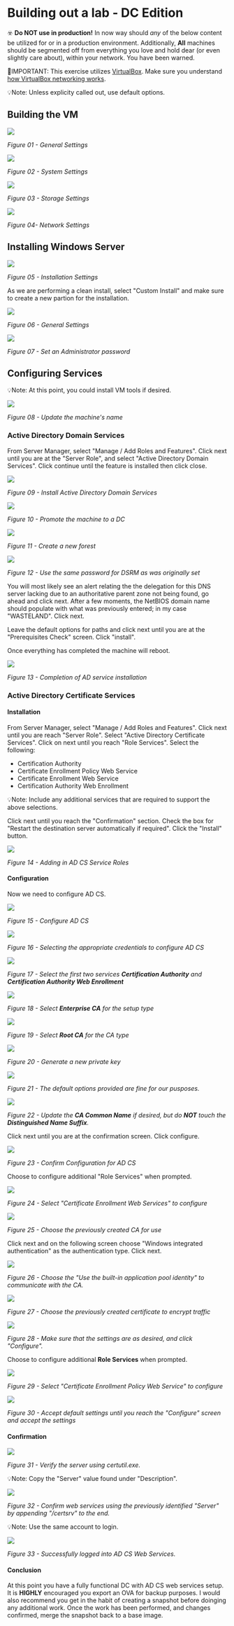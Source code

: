 # Building out a lab - DC Edition

☣️ **Do NOT use in production!** In now way should *any* of the below content be utilized for or in a production environment. Additionally, **All** machines should be segmented off from everything you love and hold dear (or even slightly care about), within your network. You have been warned.

🛑IMPORTANT: This exercise utilizes [VirtualBox](https://www.virtualbox.org/). Make sure you understand [how VirtualBox networking works](https://www.youtube.com/watch?v=qasi0j_tgsg).

💡Note: Unless explicity called out, use default options.

## Building the VM

![](img/Pasted%20image%2020220508122723.png)

_Figure 01 - General Settings_

![](img/Pasted%20image%2020220508122827.png)

_Figure 02 - System Settings_

![](img/Pasted%20image%2020220508122842.png)

_Figure 03 - Storage Settings_

![](img/Pasted%20image%2020220508122853.png)

_Figure 04- Network Settings_

## Installing Windows Server

![](img/Pasted%20image%2020220508122906.png)

_Figure 05 - Installation Settings_

As we are performing a clean install, select "Custom Install" and make sure to create a new partion for the installation.

![](img/Pasted%20image%2020220508123213.png)

_Figure 06 - General Settings_

![](img/Pasted%20image%2020220508124049.png)

_Figure 07 - Set an Administrator password_

## Configuring Services

💡Note: At this point, you could install VM tools if desired.

![](img/Pasted%20image%2020220508125855.png)

_Figure 08 - Update the machine's name_

### Active Directory Domain Services
From Server Manager, select "Manage / Add Roles and Features". 
Click next until you are at the "Server Role", and select "Active Directory Domain Services". 
Click continue until the feature is installed then click close.

![](img/Pasted%20image%2020220508130315.png)

_Figure 09 - Install Active Directory Domain Services_

![](img/Pasted%20image%2020220508130647.png)

_Figure 10 - Promote the machine to a DC_

![](img/Pasted%20image%2020220508130859.png)

_Figure 11 - Create a new forest_

![](img/Pasted%20image%2020220508131103.png)

_Figure 12 - Use the same password for DSRM as was originally set_

You will most likely see an alert relating the the delegation for this DNS server lacking due to an authoritative parent zone not being found, go ahead and click next.
After a few moments, the NetBIOS domain name should populate with what was previously entered; in my case "WASTELAND". 
Click next.

Leave the default options for paths and click next until you are at the "Prerequisites Check" screen. 
Click "install".

Once everything has completed the machine will reboot.

![](img/Pasted%20image%2020220508131742.png)

_Figure 13 - Completion of AD service installation_

### Active Directory Certificate Services
#### Installation
From Server Manager, select "Manage / Add Roles and Features". 
Click next until you are reach "Server Role".
Select "Active Directory Certificate Services". 
Click on next until you reach "Role Services".
Select the following:

-   Certification Authority
-   Certificate Enrollment Policy Web Service
-   Certificate Enrollment Web Service
-   Certification Authority Web Enrollment

💡Note: Include any additional services that are required to support the above selections. 

Click next until you reach the "Confirmation" section.
Check the box for "Restart the destination server automatically if required". 
Click the "Install" button.

![](img/Pasted%20image%2020220508134617.png)

_Figure 14 - Adding in AD CS Service Roles_

#### Configuration 
Now we need to configure AD CS.

![](img/Pasted%20image%2020220508135653.png)

_Figure 15 - Configure AD CS_

![](img/Pasted%20image%2020220508140009.png)

_Figure 16 - Selecting the appropriate credentials to configure AD CS_

![](img/Pasted%20image%2020220508140125.png)

_Figure 17 - Select the first two services **Certification Authority** and **Certification Authority Web Enrollment**_

![](img/Pasted%20image%2020220508140305.png)

_Figure 18 - Select **Enterprise CA** for the setup type_

![](img/Pasted%20image%2020220508140436.png)

_Figure 19 - Select **Root CA** for the CA type_

![](img/Pasted%20image%2020220508140605.png)

_Figure 20 - Generate a new private key_

![](img/Pasted%20image%2020220508140706.png)

_Figure 21 - The default options provided are fine for our pusposes._

![](img/Pasted%20image%2020220508140927.png)

_Figure 22 - Update the **CA Common Name** if desired, but do **NOT** touch the **Distinguished Name Suffix**._

Click next until you are at the confirmation screen. 
Click configure.

![](img/Pasted%20image%2020220508141305.png)

_Figure 23 - Confirm Configuration for AD CS_

Choose to configure additional "Role Services" when prompted.

![](img/Pasted%20image%2020220508141656.png)

_Figure 24 - Select "Certificate Enrollment Web Services" to configure_

![](img/Pasted%20image%2020220508141846.png)

_Figure 25 - Choose the previously created CA for use_

Click next and on the following screen choose "Windows integrated authentication" as the authentication type. 
Click next.

![](img/Pasted%20image%2020220508142108.png)

_Figure 26 - Choose the "Use the built-in application pool identity" to communicate with the CA._

![](img/Pasted%20image%2020220508142255.png)

_Figure 27 - Choose the previously created certificate to encrypt traffic_

![](img/Pasted%20image%2020220508142356.png)

_Figure 28 - Make sure that the settings are as desired, and click "Configure"._

Choose to configure additional **Role Services** when prompted.

![](img/Pasted%20image%2020220508143808.png)

_Figure 29 - Select "Certificate Enrollment Policy Web Service" to configure_

![](img/Pasted%20image%2020220508143949.png)

_Figure 30 - Accept default settings until you reach the "Configure" screen and accept the settings_

#### Confirmation

![](img/Pasted%20image%2020220508142956.png)

_Figure 31 - Verify the server using *certutil.exe*._

💡Note: Copy the "Server" value found under "Description".

![](img/Pasted%20image%2020220508143144.png)

_Figure 32 - Confirm web services using the previously identified "Server" by appending "/certsrv" to the end._

💡Note: Use the same account to login.

![](img/Pasted%20image%2020220508143408.png)

_Figure 33 - Successfully logged into AD CS Web Services._

#### Conclusion
At this point you have a fully functional DC with AD CS web services setup. 
It is **HIGHLY** encouraged you export an OVA for backup purposes.
I would also recommend you get in the habit of creating a snapshot before doinging any additional work. Once the work has been performed, and changes confirmed, merge the snapshot back to a base image.
